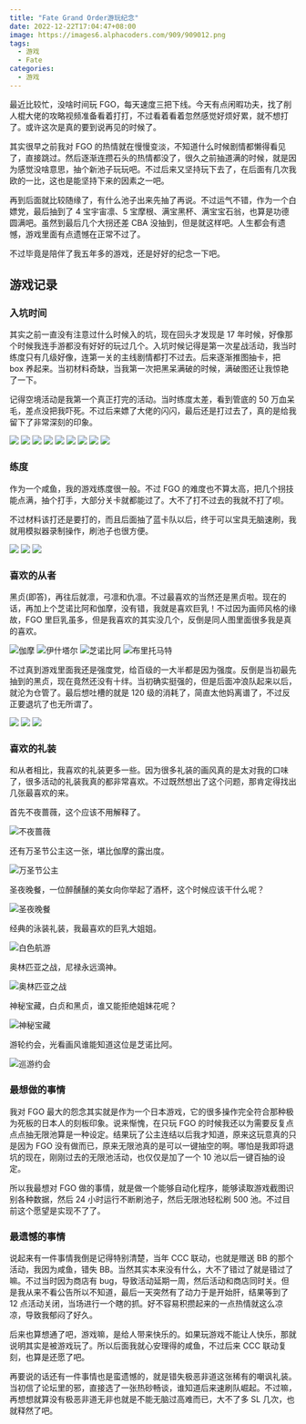 ```yaml
---
title: "Fate Grand Order游玩纪念"
date: 2022-12-22T17:04:47+08:00
image: https://images6.alphacoders.com/909/909012.png
tags:
  - 游戏
  - Fate
categories:
  - 游戏
---
```


最近比较忙，没啥时间玩 FGO，每天速度三把下线。今天有点闲暇功夫，找了削人棍大佬的攻略视频准备看着打打，不过看着看着忽然感觉好烦好累，就不想打了。或许这次是真的要到说再见的时候了。

其实很早之前我对 FGO 的热情就在慢慢变淡，不知道什么时候剧情都懒得看见了，直接跳过。然后逐渐连攒石头的热情都没了，很久之前抽道满的时候，就是因为感觉没啥意思，抽个新池子玩玩吧。不过后来又坚持玩下去了，在后面有几次我欧的一比，这也是能坚持下来的因素之一吧。

再到后面就比较随缘了，有什么池子出来先抽了再说。不过运气不错，作为一个白嫖党，最后抽到了 4 宝宇宙凛、5 宝摩根、满宝黑杯、满宝宝石翁，也算是功德圆满吧。虽然到最后几个大拐还差 CBA 没抽到，但是就这样吧。人生都会有遗憾，游戏里面有点遗憾在正常不过了。

不过毕竟是陪伴了我五年多的游戏，还是好好的纪念一下吧。

## 游戏记录

### 入坑时间

其实之前一直没有注意过什么时候入的坑，现在回头才发现是 17 年时候，好像那个时候我连手游都没有好好的玩过几个。入坑时候记得是第一次星战活动，我当时练度只有几级好像，连第一关的主线剧情都打不过去。后来逐渐推图抽卡，把 box 养起来。当初材料奇缺，当我第一次把黑呆满破的时候，满破图还让我惊艳了一下。

记得空境活动是我第一个真正打完的活动。当时练度太差，看到管底的 50 万血呆毛，差点没把我吓死。不过后来嫖了大佬的闪闪，最后还是打过去了，真的是给我留下了非常深刻的印象。

![](fgo-servants-1.png)
![](fgo-servants-2.png)
![](fgo-servants-3.png)
![](fgo-servants-4.png)
![](fgo-servants-5.png)
![](fgo-servants-6.png)
![](fgo-servants-7.png)
![](fgo-servants-8.png)
![](fgo-servants-9.png)

### 练度

作为一个咸鱼，我的游戏练度很一般。不过 FGO 的难度也不算太高，把几个拐技能点满，抽个打手，大部分关卡就都能过了。大不了打不过去的我就不打了呗。

不过材料该打还是要打的，而且后面抽了蓝卡队以后，终于可以宝具无脑速刷，我就用模拟器录制操作，刷池子也很方便。

![](fgo-skill-1.png)
![](fgo-skill-2.png)
![](fgo-skill-3.png)

### 喜欢的从者

黑贞(即答)，再往后就凛，弓凛和仇凛。不过最喜欢的当然还是黑贞啦。现在的话，再加上个芝诺比阿和伽摩，没有错，我就是喜欢巨乳！不过因为画师风格的缘故，FGO 里巨乳虽多，但是我喜欢的其实没几个，反倒是同人图里面很多我是真的喜欢。

![伽摩](https://media.fgo.wiki/1/11/%E8%BF%A6%E6%91%A9_charagraph_4.png)
![伊什塔尔](https://media.fgo.wiki/c/c6/%E4%BC%8A%E4%BB%80%E5%A1%94%E5%B0%94%E7%81%B5%E5%9F%BA%E5%86%8D%E4%B8%B4IV.png)
![芝诺比阿](https://media.fgo.wiki/e/e6/%E3%82%BC%E3%83%8E%E3%83%93%E3%82%A2%E6%BB%A1%E7%A0%B4.png)
![布里托马特](https://media.fgo.wiki/d/dd/%E5%B8%83%E9%87%8C%E6%89%98%E7%8E%9B%E7%89%B9%E6%BB%A1%E7%A0%B4.png)

不过真到游戏里面我还是强度党，给百级的一大半都是因为强度。反倒是当初最先抽到的黑贞，现在竟然还没有十绊。当初确实挺强的，但是后面冲浪队起来以后，就沦为仓管了。最后想吐槽的就是 120 级的消耗了，简直太他妈离谱了，不过反正要退坑了也无所谓了。

![](fgo-百级从者.png)
![](fgo-黑贞.png)
![](fgo-仇凛.png)

### 喜欢的礼装

和从者相比，我喜欢的礼装更多一些。因为很多礼装的画风真的是太对我的口味了，很多活动的礼装我真的都非常喜欢。不过既然想出了这个问题，那肯定得找出几张最喜欢的来。

首先不夜蔷薇，这个应该不用解释了。

![不夜蔷薇](https://media.fgo.wiki/6/6f/%E4%B8%8D%E5%A4%9C%E8%94%B7%E8%96%87.png)

还有万圣节公主这一张，堪比伽摩的露出度。

![万圣节公主](https://media.fgo.wiki/2/2f/%E4%B8%87%E5%9C%A3%E8%8A%82%E5%85%AC%E4%B8%BB.png)

圣夜晚餐，一位醉醺醺的美女向你举起了酒杯，这个时候应该干什么呢？

![圣夜晚餐](https://media.fgo.wiki/6/6b/%E5%9C%A3%E5%A4%9C%E6%99%9A%E9%A4%90.png)

经典的泳装礼装，我最喜欢的巨乳大姐姐。

![白色航游](https://media.fgo.wiki/6/6c/%E7%99%BD%E8%89%B2%E8%88%AA%E6%B8%B8.png)

奥林匹亚之战，尼禄永远滴神。

![奥林匹亚之战](https://media.fgo.wiki/a/ac/%E5%A5%A5%E6%9E%97%E5%8C%B9%E4%BA%9A%E4%B9%8B%E6%88%98.png)

神秘宝藏，白贞和黑贞，谁又能拒绝姐妹花呢？

![神秘宝藏](https://media.fgo.wiki/1/18/%E7%A5%9E%E7%A7%98%E5%AE%9D%E8%97%8F.png)

游轮约会，光看画风谁能知道这位是芝诺比阿。

![巡游约会](https://media.fgo.wiki/2/2d/%E5%B7%A1%E6%B8%B8%E7%BA%A6%E4%BC%9A.png)

### 最想做的事情

我对 FGO 最大的怨念其实就是作为一个日本游戏，它的很多操作完全符合那种极为死板的日本人的刻板印象。说来惭愧，在只玩 FGO 的时候我还以为需要反复点点点抽无限池算是一种设定。结果玩了公主连结以后我才知道，原来这玩意真的只是因为 FGO 没有做而已，原来无限池真的是可以一键抽空的啊。哪怕是我即将退坑的现在，刚刚过去的无限池活动，也仅仅是加了一个 10 池以后一键百抽的设定。

所以我最想对 FGO 做的事情，就是做一个能够自动化程序，能够读取游戏截图识别各种数据，然后 24 小时运行不断刷池子，然后无限池轻松刷 500 池。不过目前这个愿望是实现不了了。

### 最遗憾的事情

说起来有一件事情我倒是记得特别清楚，当年 CCC 联动，也就是赠送 BB 的那个活动，我因为咸鱼，错失 BB。当然其实本来没有什么，大不了错过了就是错过了嘛。不过当时因为商店有 bug，导致活动延期一周，然后活动和商店同时关。但是我从来不看公告所以不知道，最后一天突然有了动力于是开始肝，结果等到了 12 点活动关闭，当场进行一个瞎的抓。好不容易积攒起来的一点热情就这么凉凉，导致我郁闷了好久。

后来也算想通了吧，游戏嘛，是给人带来快乐的。如果玩游戏不能让人快乐，那就说明其实是被游戏玩了。所以后面我就心安理得的咸鱼，不过后来 CCC 联动复刻，也算是还愿了吧。

再要说的话还有一件事情也是蛮遗憾的，就是错失极恶非道这张稀有的嘲讽礼装。当初信了论坛里的邪，直接选了一张热砂畅谈，谁知道后来速刷队崛起。不过嘛，再想想就算没有极恶非道无非也就是不能无脑过高难而已，大不了多 SL 几次，也就释然了吧。
